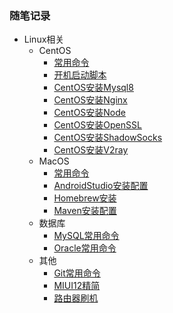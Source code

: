 ### 随笔记录
- Linux相关
    - CentOS
        - [常用命令](Linux相关/CentOS/常用命令.md)
        - [开机启动脚本](Linux相关/CentOS/开机启动脚本.md)
        - [CentOS安装Mysql8](Linux相关/CentOS/CentOS安装Mysql8.md)
        - [CentOS安装Nginx](Linux相关/CentOS/CentOS安装Nginx.md)
        - [CentOS安装Node](Linux相关/CentOS/CentOS安装Node.md)
        - [CentOS安装OpenSSL](Linux相关/CentOS/CentOS安装OpenSSL.md)
        - [CentOS安装ShadowSocks](Linux相关/CentOS/CentOS安装ShadowSocks.md)
        - [CentOS安装V2ray](Linux相关/CentOS/CentOS安装V2ray.md)
    - MacOS
        - [常用命令](Linux相关/MacOS/常用命令.md)
        - [AndroidStudio安装配置](Linux相关/MacOS/AndroidStudio安装配置.md)
        - [Homebrew安装](Linux相关/MacOS/Homebrew安装.md)
        - [Maven安装配置](Linux相关/MacOS/Maven安装配置.md)
    - 数据库
        - [MySQL常用命令](数据库相关/MySQL常用命令.md)
        - [Oracle常用命令](数据库相关/Oracle常用命令.md)
    - 其他
        - [Git常用命令](其他/Git常用命令.md)
        - [MIUI12精简](其他/MIUI12精简.md)
        - [路由器刷机](其他/路由器刷机.md)
